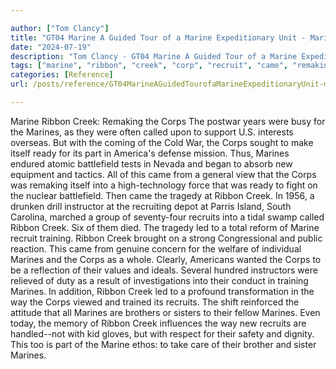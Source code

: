 ```yaml
---

author: ["Tom Clancy"]
title: "GT04 Marine A Guided Tour of a Marine Expeditionary Unit - Marine_split_019.html"
date: "2024-07-19"
description: "Tom Clancy - GT04 Marine A Guided Tour of a Marine Expeditionary Unit"
tags: ["marine", "ribbon", "creek", "corp", "recruit", "came", "remaking", "called", "ready", "part", "battlefield", "new", "tragedy", "instructor", "led", "training", "way", "brother", "sister", "postwar", "year", "busy", "often", "upon", "support"]
categories: [Reference]
url: /posts/reference/GT04MarineAGuidedTourofaMarineExpeditionaryUnit-marinesplit019html

---
```



Marine
Ribbon Creek: Remaking the Corps
The postwar years were busy for the Marines, as they were often called upon to support U.S. interests overseas. But with the coming of the Cold War, the Corps sought to make itself ready for its part in America's defense mission. Thus, Marines endured atomic battlefield tests in Nevada and began to absorb new equipment and tactics. All of this came from a general view that the Corps was remaking itself into a high-technology force that was ready to fight on the nuclear battlefield. Then came the tragedy at Ribbon Creek. In 1956, a drunken drill instructor at the recruiting depot at Parris Island, South Carolina, marched a group of seventy-four recruits into a tidal swamp called Ribbon Creek. Six of them died. The tragedy led to a total reform of Marine recruit training.
Ribbon Creek brought on a strong Congressional and public reaction. This came from genuine concern for the welfare of individual Marines and the Corps as a whole. Clearly, Americans wanted the Corps to be a reflection of their values and ideals. Several hundred instructors were relieved of duty as a result of investigations into their conduct in training Marines. In addition, Ribbon Creek led to a profound transformation in the way the Corps viewed and trained its recruits. The shift reinforced the attitude that all Marines are brothers or sisters to their fellow Marines. Even today, the memory of Ribbon Creek influences the way new recruits are handled--not with kid gloves, but with respect for their safety and dignity. This too is part of the Marine ethos: to take care of their brother and sister Marines.
